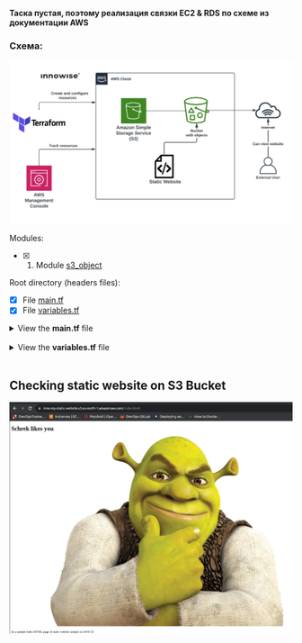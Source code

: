 **Таска пустая, поэтому реализация связки EC2 & RDS по схеме из документации AWS**

### Схема:

<div style="text-align:center;">
  <img src="./files/Task10.Images/scheme.png" alt="Scheme of task" width="650"/>
</div>

Modules:
- [x] 1. Module [s3_object](./files/Task10/modules/s3_object/)

Root directory (headers files):
- [x] File [main.tf](./files/Task10/main.tf) 
- [x] File [variables.tf](./files/Task10/variables.tf) 

<details>
<summary>View the <b>main.tf</b> file</summary>

```hcl
provider "aws" {
  region = "eu-north-1"
}

resource "aws_s3_bucket" "static_website" {
  bucket = "inno-my-static-website"

  tags = { "Name" = "Static Web Site S3", "Environment" = "Prod" }
}

resource "aws_s3_bucket_website_configuration" "static_website_configuration" {
  bucket = aws_s3_bucket.static_website.id

  index_document { suffix = "index.html" }
  error_document { key = "error.html" }

  depends_on = [aws_s3_bucket.static_website]
}

module "addObjects" {
  source = "./modules/s3_object"

  bucket       = aws_s3_bucket.static_website.id
  key          = ["index.html", "error.html", "schrek.png"]
  sourceTo     = ["./src/s3-static-website/index.html", "./src/s3-static-website/error.html", "./src/s3-static-website/schrek.png"]
  content_type = ["text/html", "text/html", "text/html"]

  depends_on = [aws_s3_bucket.static_website]
}

resource "aws_s3_bucket_ownership_controls" "objectWriter" {
  bucket = aws_s3_bucket.static_website.id
  rule {
    object_ownership = "ObjectWriter"
  }

  depends_on = [aws_s3_bucket.static_website]
}

resource "aws_s3_bucket_public_access_block" "this" {
  bucket = aws_s3_bucket.static_website.id

  block_public_acls   = false
  block_public_policy = false

  depends_on = [aws_s3_bucket_ownership_controls.objectWriter]
}

resource "aws_s3_bucket_acl" "public_read" {
  bucket = aws_s3_bucket.static_website.id
  acl    = "public-read"

  depends_on = [aws_s3_bucket_public_access_block.this]
}

resource "aws_s3_bucket_cors_configuration" "this" {
  bucket = aws_s3_bucket.static_website.id

  cors_rule {
    allowed_headers = ["*"]
    allowed_methods = ["GET"]
    allowed_origins = ["https://inno-my-static-website.s3.eu-north-1.amazonaws.com/*"]
    expose_headers  = [""]
    max_age_seconds = 3000
  }

  depends_on = [aws_s3_bucket_acl.public_read]
}

resource "aws_s3_bucket_policy" "this" {
  bucket = aws_s3_bucket.static_website.id
  policy = var.bucket_policy

  depends_on = [aws_s3_bucket_cors_configuration.this]
}
```

</details> 
<br>

<details>
<summary>View the <b>variables.tf</b> file</summary>

```hcl
variable "bucket_policy" {
  default = <<EOF
{
    "Version": "2012-10-17",
    "Id": "ExamplePolicy01",
    "Statement": [
        {
            "Sid": "ExampleStatement01",
            "Effect": "Allow",
            "Principal": "*",
            "Action": [
                "s3:GetObject"
            ],
            "Resource": [
                "arn:aws:s3:::inno-my-static-website/*"
            ]
        }
    ]
}
EOF
}
```

</details> 
<br>

## Checking static website on S3 Bucket

<div style="text-align:center;">
  <img src="./files/Task10.Images/S3StaticWebSite.png" alt="S3 Bucket works" width="650"/>
</div>